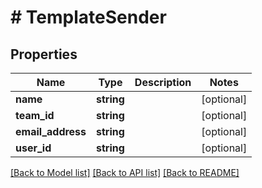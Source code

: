 # # TemplateSender

## Properties

Name | Type | Description | Notes
------------ | ------------- | ------------- | -------------
**name** | **string** |  | [optional]
**team_id** | **string** |  | [optional]
**email_address** | **string** |  | [optional]
**user_id** | **string** |  | [optional]

[[Back to Model list]](../../README.md#models) [[Back to API list]](../../README.md#endpoints) [[Back to README]](../../README.md)
